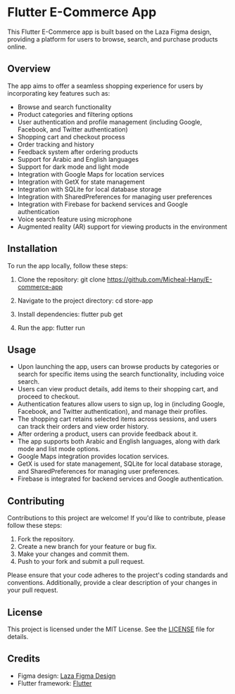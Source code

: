 # Flutter E-Commerce App

This Flutter E-Commerce app is built based on the Laza Figma design, providing a platform for users to browse, search, and purchase products online.


## Overview

The app aims to offer a seamless shopping experience for users by incorporating key features such as:

- Browse and search functionality
- Product categories and filtering options
- User authentication and profile management (including Google, Facebook, and Twitter authentication)
- Shopping cart and checkout process
- Order tracking and history
- Feedback system after ordering products
- Support for Arabic and English languages
- Support for dark mode and light mode
- Integration with Google Maps for location services
- Integration with GetX for state management
- Integration with SQLite for local database storage
- Integration with SharedPreferences for managing user preferences
- Integration with Firebase for backend services and Google authentication
- Voice search feature using microphone
- Augmented reality (AR) support for viewing products in the environment

## Installation

To run the app locally, follow these steps:

1. Clone the repository: git clone https://github.com/Micheal-Hany/E-commerce-app

2. Navigate to the project directory: cd store-app

3. Install dependencies: flutter pub get

4. Run the app: flutter run

## Usage

- Upon launching the app, users can browse products by categories or search for specific items using the search functionality, including voice search.
- Users can view product details, add items to their shopping cart, and proceed to checkout.
- Authentication features allow users to sign up, log in (including Google, Facebook, and Twitter authentication), and manage their profiles.
- The shopping cart retains selected items across sessions, and users can track their orders and view order history.
- After ordering a product, users can provide feedback about it.
- The app supports both Arabic and English languages, along with dark mode and list mode options.
- Google Maps integration provides location services.
- GetX is used for state management, SQLite for local database storage, and SharedPreferences for managing user preferences.
- Firebase is integrated for backend services and Google authentication.

## Contributing

Contributions to this project are welcome! If you'd like to contribute, please follow these steps:

1. Fork the repository.
2. Create a new branch for your feature or bug fix.
3. Make your changes and commit them.
4. Push to your fork and submit a pull request.

Please ensure that your code adheres to the project's coding standards and conventions. Additionally, provide a clear description of your changes in your pull request.

## License

This project is licensed under the MIT License. See the [LICENSE](LICENSE) file for details.

## Credits

- Figma design: [Laza Figma Design](<https://www.figma.com/file/3jBzAL9c1qmRJjmSA9Z5Qv/Laza---Ecommerce-Mobile-App-UI-Kit-(Community)?type=design&mode=design>)
- Flutter framework: [Flutter](https://flutter.dev/)
